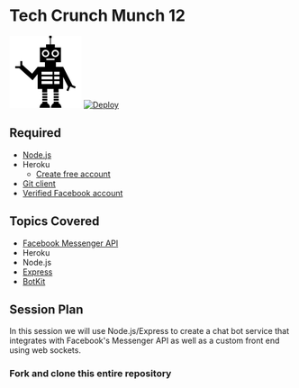 # Tech Crunch Munch 12
![alt text](https://github.com/kvbutler/images/blob/master/robot-design.png "Robot Image")     [![Deploy](https://www.herokucdn.com/deploy/button.svg)](https://heroku.com/deploy)


## Required
* [Node.js](https://nodejs.org/en/)
* Heroku
    - [Create free account](https://signup.heroku.com/)
* [Git client](https://git-scm.com/downloads)
* [Verified Facebook account](https://www.facebook.com/help/340473306024822?helpref=faq_content)

## Topics Covered
* [Facebook Messenger API](https://developers.facebook.com/docs/messenger-platform)
* Heroku
* Node.js
* [Express](http://expressjs.com/)
* [BotKit](https://github.com/howdyai/botkit)

## Session Plan
In this session we will use Node.js/Express to create a chat bot service that integrates with
Facebook's Messenger API as well as a custom front end using web sockets.

### Fork and clone this entire repository